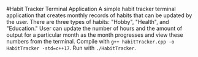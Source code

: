 #Habit Tracker Terminal Application
A simple habit tracker terminal application that creates monthly records of habits that can be updated by the user. There are three types of habits: "Hobby", "Health", and "Education." User can update the number of hours and the amount of output for a particular month as the month progresses and view these numbers from the terminal.
Compile with `g++ habitTracker.cpp -o HabitTracker -std=c++17`.
Run with `./HabitTracker`.
